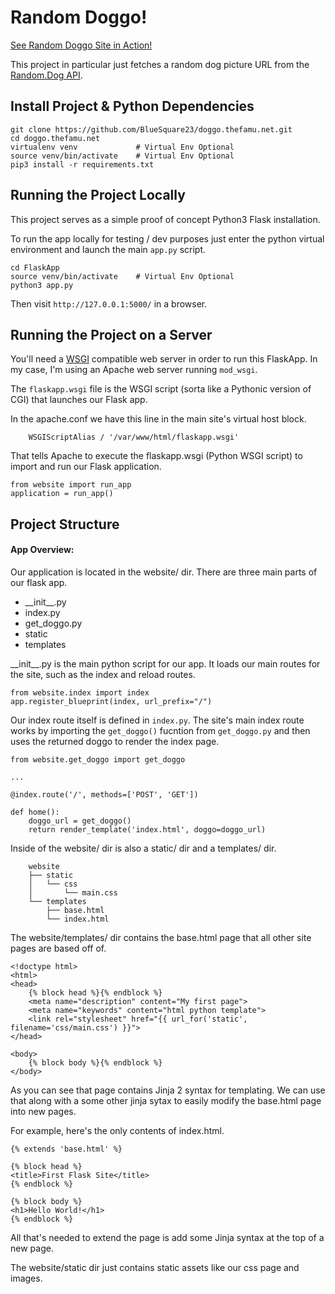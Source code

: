 # Random Doggo!

[See Random Doggo Site in Action!](https://doggo.thefamu.net/)

This project in particular just fetches a random dog picture URL from the
[Random.Dog API](https://random.dog/woof.json "API for random.dog").

## Install Project & Python Dependencies

```
git clone https://github.com/BlueSquare23/doggo.thefamu.net.git
cd doggo.thefamu.net
virtualenv venv             # Virtual Env Optional
source venv/bin/activate    # Virtual Env Optional
pip3 install -r requirements.txt
```

## Running the Project Locally

This project serves as a simple proof of concept Python3 Flask installation.

To run the app locally for testing / dev purposes just enter the python virtual
environment and launch the main `app.py` script.

```
cd FlaskApp
source venv/bin/activate    # Virtual Env Optional
python3 app.py
```

Then visit `http://127.0.0.1:5000/` in a browser.

## Running the Project on a Server

You'll need a
[WSGI](https://en.wikipedia.org/wiki/Web_Server_Gateway_Interface) compatible
web server in order to run this FlaskApp. In my case, I'm using an Apache web
server running `mod_wsgi`.

The `flaskapp.wsgi` file is the WSGI script (sorta like a Pythonic version of
CGI) that launches our Flask app.

In the apache.conf we have this line in the main site's virtual host block.

`    WSGIScriptAlias / '/var/www/html/flaskapp.wsgi'`

That tells Apache to execute the flaskapp.wsgi (Python WSGI script) to import
and run our Flask application. 

```
from website import run_app
application = run_app()
```

## Project Structure

#### App Overview:

Our application is located in the website/ dir. There are three main parts of our
flask app.

* \_\_init\_\_.py
* index.py
* get\_doggo.py
* static
* templates

\_\_init\_\_.py is the main python script for our app. It loads our main routes
for the site, such as the index and reload routes.

```
from website.index import index
app.register_blueprint(index, url_prefix="/")
```

Our index route itself is defined in `index.py`. The site's main index route
works by importing the `get_doggo()` fucntion from `get_doggo.py` and then uses
the returned doggo to render the index page.

```
from website.get_doggo import get_doggo

...

@index.route('/', methods=['POST', 'GET'])

def home():
	doggo_url = get_doggo()
	return render_template('index.html', doggo=doggo_url)
```

Inside of the website/ dir is also a static/ dir and a templates/ dir.

```
	website
	├── static
	│   └── css
	│       └── main.css
	└── templates
	    ├── base.html
	    └── index.html
```

The website/templates/ dir contains the base.html page that all other site pages
are based off of.

```
<!doctype html>
<html>
<head>
	{% block head %}{% endblock %}
	<meta name="description" content="My first page">
	<meta name="keywords" content="html python template">
	<link rel="stylesheet" href="{{ url_for('static', filename='css/main.css') }}">
</head>

<body>
	{% block body %}{% endblock %}
</body>
```

As you can see that page contains Jinja 2 syntax for templating. We can use
that along with a some other jinja sytax to easily modify the base.html page
into new pages.

For example, here's the only contents of index.html.

```
{% extends 'base.html' %}

{% block head %}
<title>First Flask Site</title>
{% endblock %}

{% block body %}
<h1>Hello World!</h1>
{% endblock %}
```

All that's needed to extend the page is add some Jinja syntax at the top of a
new page.

The website/static dir just contains static assets like our css page and images.

